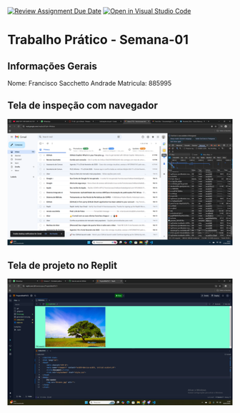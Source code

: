 [![Review Assignment Due Date](https://classroom.github.com/assets/deadline-readme-button-22041afd0340ce965d47ae6ef1cefeee28c7c493a6346c4f15d667ab976d596c.svg)](https://classroom.github.com/a/SEqSgEYu)
[![Open in Visual Studio Code](https://classroom.github.com/assets/open-in-vscode-2e0aaae1b6195c2367325f4f02e2d04e9abb55f0b24a779b69b11b9e10269abc.svg)](https://classroom.github.com/online_ide?assignment_repo_id=18230059&assignment_repo_type=AssignmentRepo)
# Trabalho Prático - Semana-01

## Informações Gerais
Nome: Francisco Sacchetto Andrade
Matricula: 885995

## Tela de inspeção com navegador
![Feramentas ADM](<Ferramentas ADM2.png>)
## Tela de projeto no Replit
![replit](<Site Teste.png>)
